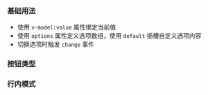 <!-- 多选框/单选框 -->

### 基础用法

- 使用 `v-model:value` 属性绑定当前值
- 使用 `options` 属性定义选项数组，使用 `default` 插槽自定义选项内容
- 切换选项时触发 `change` 事件

<preview path="@docs/component/checkbox/demos/group.vue"></preview>

### 按钮类型

<preview path="@docs/component/checkbox/demos/group-type.vue"></preview>

### 行内模式

<preview path="@docs/component/checkbox/demos/group-display.vue"></preview>
